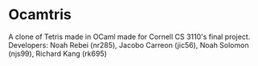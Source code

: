 # Ocamtris

A clone of Tetris made in OCaml made for Cornell CS 3110's final project.  
Developers: Noah Rebei (nr285), Jacobo Carreon (jic56), Noah Solomon (njs99), Richard Kang (rk695)